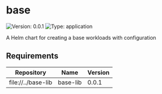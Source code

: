 # base

![Version: 0.0.1](https://img.shields.io/badge/Version-0.0.1-informational?style=flat-square) ![Type: application](https://img.shields.io/badge/Type-application-informational?style=flat-square)

A Helm chart for creating a base workloads with configuration

## Requirements

| Repository | Name | Version |
|------------|------|---------|
| file://../base-lib | base-lib | 0.0.1 |

